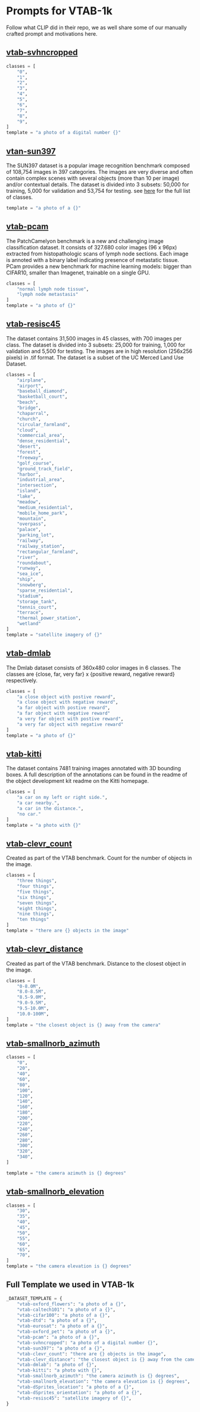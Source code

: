 # Prompts for VTAB-1k

Follow what CLIP did in their repo, we as well share some of our manually crafted prompt and motivations here.

## [vtab-svhncropped](https://www.tensorflow.org/datasets/catalog/svhn_cropped)
```py
classes = [
    "0",
    "1",
    "2",
    "3",
    "4",
    "5",
    "6",
    "7",
    "8",
    "9",
]
template = "a photo of a digital number {}"
```

## [vtan-sun397](https://www.tensorflow.org/datasets/catalog/sun397)
The SUN397 dataset is a popular image recognition benchmark composed of 108,754 images in 397 categories. The images are very diverse and often contain complex scenes with several objects (more than 10 per image) and/or contextual details. The dataset is divided into 3 subsets: 50,000 for training, 5,000 for validation and 53,754 for testing.
see [here](datasets/prompts/sun397/classes.txt) for the full list of classes.
```py
template = "a photo of a {}"
```

## [vtab-pcam](https://www.tensorflow.org/datasets/catalog/patch_camelyon)
The PatchCamelyon benchmark is a new and challenging image classification dataset. It consists of 327.680 color images (96 x 96px) extracted from histopathologic scans of lymph node sections. Each image is annoted with a binary label indicating presence of metastatic tissue. PCam provides a new benchmark for machine learning models: bigger than CIFAR10, smaller than Imagenet, trainable on a single GPU.
```py
classes = [
    "normal lymph node tissue",
    "lymph node metastasis"
]
template = "a photo of {}"
```

## [vtab-resisc45](https://www.tensorflow.org/datasets/catalog/resisc45)
The dataset contains 31,500 images in 45 classes, with 700 images per class. The dataset is divided into 3 subsets: 25,000 for training, 1,000 for validation and 5,500 for testing. The images are in high resolution (256x256 pixels) in .tif format. The dataset is a subset of the UC Merced Land Use Dataset.
```py
classes = [
    "airplane",
    "airport",
    "baseball_diamond",
    "basketball_court",
    "beach",
    "bridge",
    "chaparral",
    "church",
    "circular_farmland",
    "cloud",
    "commercial_area",
    "dense_residential",
    "desert",
    "forest",
    "freeway",
    "golf_course",
    "ground_track_field",
    "harbor",
    "industrial_area",
    "intersection",
    "island",
    "lake",
    "meadow",
    "medium_residential",
    "mobile_home_park",
    "mountain",
    "overpass",
    "palace",
    "parking_lot",
    "railway",
    "railway_station",
    "rectangular_farmland",
    "river",
    "roundabout",
    "runway",
    "sea_ice",
    "ship",
    "snowberg",
    "sparse_residential",
    "stadium",
    "storage_tank",
    "tennis_court",
    "terrace",
    "thermal_power_station",
    "wetland"
]
template = "satellite imagery of {}"
```


## [vtab-dmlab](https://www.tensorflow.org/datasets/catalog/dmlab)

The Dmlab dataset consists of 360x480 color images in 6 classes. The classes are {close, far, very far} x {positive reward, negative reward} respectively.

```py
classes = [
    "a close object with postive reward",
    "a close object with negative reward",
    "a far object with postive reward",
    "a far object with negative reward"
    "a very far object with postive reward",
    "a very far object with negative reward"
]
template = "a photo of {}"
```

## [vtab-kitti](https://www.tensorflow.org/datasets/catalog/kitti)
The dataset contains 7481 training images annotated with 3D bounding boxes. A full description of the annotations can be found in the readme of the object development kit readme on the Kitti homepage.
```py
classes = [
    "a car on my left or right side.",
    "a car nearby.",
    "a car in the distance.",
    "no car."
]
template = "a photo with {}"
```

## [vtab-clevr_count](https://www.tensorflow.org/datasets/catalog/clevr)
Created as part of the VTAB benchmark. Count for the number of objects in the image.
```py
classes = [
    "three things",
    "four things",
    "five things",
    "six things",
    "seven things",
    "eight things",
    "nine things",
    "ten things"
]
template = "there are {} objects in the image"
```

## [vtab-clevr_distance](https://www.tensorflow.org/datasets/catalog/clevr)
Created as part of the VTAB benchmark. Distance to the closest object in the image.
```py
classes = [
    "0-8.0M",
    "8.0-8.5M",
    "8.5-9.0M",
    "9.0-9.5M",
    "9.5-10.0M",
    "10.0-100M",
]
template = "the closest object is {} away from the camera"
```

## [vtab-smallnorb_azimuth](https://www.tensorflow.org/datasets/catalog/smallnorb)
```py
classes = [
    "0",
    "20",
    "40",
    "60",
    "80",
    "100",
    "120",
    "140",
    "160",
    "180",
    "200",
    "220",
    "240",
    "260",
    "280",
    "300",
    "320",
    "340",
]

template = "the camera azimuth is {} degrees"
```

## [vtab-smallnorb_elevation](https://www.tensorflow.org/datasets/catalog/smallnorb)
```py
classes = [
    "30",
    "35",
    "40",
    "45",
    "50",
    "55",
    "60",
    "65",
    "70",
]
template = "the camera elevation is {} degrees"
```

## Full Template we used in VTAB-1k
```py
_DATASET_TEMPLATE = {
    "vtab-oxford_flowers": "a photo of a {}",
    "vtab-caltech101": "a photo of a {}",
    "vtab-cifar100": "a photo of a {}",
    "vtab-dtd": "a photo of a {}",
    "vtab-eurosat": "a photo of a {}",
    "vtab-oxford_pet": "a photo of a {}",
    "vtab-pcam": "a photo of a {}",
    "vtab-svhncropped": "a photo of a digital number {}",
    "vtab-sun397": "a photo of a {}",
    "vtab-clevr_count": "there are {} objects in the image",
    "vtab-clevr_distance": "the closest object is {} away from the camera",
    "vtab-dmlab": "a photo of {}",
    "vtab-kitti": "a photo with {}",
    "vtab-smallnorb_azimuth": "the camera azimuth is {} degrees",
    "vtab-smallnorb_elevation": "the camera elevation is {} degrees",
    "vtab-dSprites_location": "a photo of a {}",
    "vtab-dSprites_orientation": "a photo of a {}",
    "vtab-resisc45": "satellite imagery of {}",
}
```